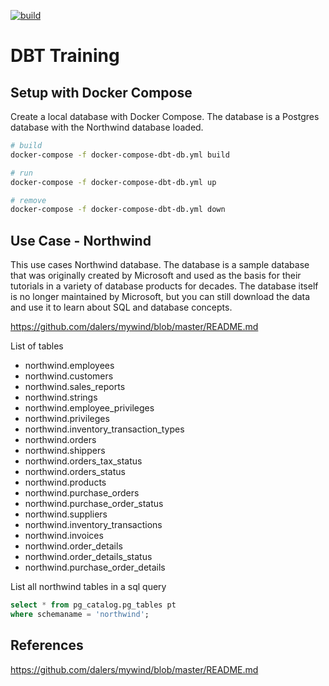 
[![build](https://github.com/fmmmendes/dbt_training/actions/workflows/build.yml/badge.svg?branch=main)](https://github.com/fmmmendes/dbt_training/actions/workflows/build.yml)

# DBT Training


## Setup with Docker Compose

Create a local database with Docker Compose. The database is a Postgres database with the Northwind database loaded.


```bash
# build
docker-compose -f docker-compose-dbt-db.yml build

# run
docker-compose -f docker-compose-dbt-db.yml up

# remove
docker-compose -f docker-compose-dbt-db.yml down
```


## Use Case - Northwind

This use cases Northwind database. The database is a sample database that was originally created by Microsoft and used as the basis for their tutorials in a variety of database products for decades. The database itself is no longer maintained by Microsoft, but you can still download the data and use it to learn about SQL and database concepts.

https://github.com/dalers/mywind/blob/master/README.md

List of tables

- northwind.employees
- northwind.customers
- northwind.sales_reports
- northwind.strings
- northwind.employee_privileges
- northwind.privileges
- northwind.inventory_transaction_types
- northwind.orders
- northwind.shippers
- northwind.orders_tax_status
- northwind.orders_status
- northwind.products
- northwind.purchase_orders
- northwind.purchase_order_status
- northwind.suppliers
- northwind.inventory_transactions
- northwind.invoices
- northwind.order_details
- northwind.order_details_status
- northwind.purchase_order_details

List all northwind tables in a sql query

```sql
select * from pg_catalog.pg_tables pt
where schemaname = 'northwind';
```


## References

https://github.com/dalers/mywind/blob/master/README.md